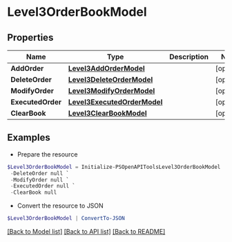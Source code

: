# Level3OrderBookModel
## Properties

Name | Type | Description | Notes
------------ | ------------- | ------------- | -------------
**AddOrder** | [**Level3AddOrderModel**](Level3AddOrderModel.md) |  | [optional] 
**DeleteOrder** | [**Level3DeleteOrderModel**](Level3DeleteOrderModel.md) |  | [optional] 
**ModifyOrder** | [**Level3ModifyOrderModel**](Level3ModifyOrderModel.md) |  | [optional] 
**ExecutedOrder** | [**Level3ExecutedOrderModel**](Level3ExecutedOrderModel.md) |  | [optional] 
**ClearBook** | [**Level3ClearBookModel**](Level3ClearBookModel.md) |  | [optional] 

## Examples

- Prepare the resource
```powershell
$Level3OrderBookModel = Initialize-PSOpenAPIToolsLevel3OrderBookModel  -AddOrder null `
 -DeleteOrder null `
 -ModifyOrder null `
 -ExecutedOrder null `
 -ClearBook null
```

- Convert the resource to JSON
```powershell
$Level3OrderBookModel | ConvertTo-JSON
```

[[Back to Model list]](../README.md#documentation-for-models) [[Back to API list]](../README.md#documentation-for-api-endpoints) [[Back to README]](../README.md)

